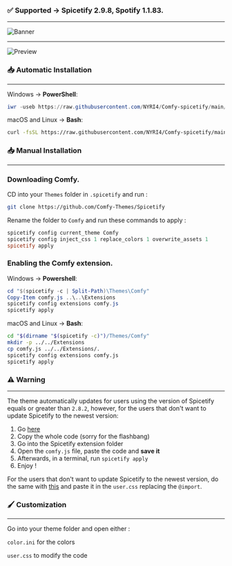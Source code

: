 ### ✅ Supported -> Spicetify 2.9.8, Spotify 1.1.83.
---

![Banner](https://comfy-themes.github.io/Spicetify/banner.png)

---

![Preview](https://comfy-themes.github.io/Spicetify/Comfy/assets/preview.png)

### 📥 Automatic Installation
---

Windows -> **PowerShell**:

```powershell
iwr -useb https://raw.githubusercontent.com/NYRI4/Comfy-spicetify/main/install.ps1 | iex
```

macOS and Linux -> **Bash**:

```bash
curl -fsSL https://raw.githubusercontent.com/NYRI4/Comfy-spicetify/main/install.sh | sh
```
### 📥 Manual Installation
---

### Downloading Comfy.
CD into your `Themes` folder in `.spicetify` and run :
```sh
git clone https://github.com/Comfy-Themes/Spicetify
```

Rename the folder to `Comfy` and run these commands to apply :
```powershell
spicetify config current_theme Comfy
spicetify config inject_css 1 replace_colors 1 overwrite_assets 1
spicetify apply
```

### Enabling the Comfy extension.

Windows -> **Powershell**:

```powershell
cd "$(spicetify -c | Split-Path)\Themes\Comfy"
Copy-Item comfy.js ..\..\Extensions
spicetify config extensions comfy.js
spicetify apply
```

macOS and Linux -> **Bash**:

```bash
cd "$(dirname "$(spicetify -c)")/Themes/Comfy"
mkdir -p ../../Extensions
cp comfy.js ../../Extensions/.
spicetify config extensions comfy.js
spicetify apply
```

### ⚠️️ Warning
---

The theme automatically updates for users using the version of Spicetify equals or greater than `2.8.2`, however, for the users that don't want to update Spicetify to the newest version:

1. Go [here](https://comfy-themes.github.io/Spicetify/Comfy/comfy.script.js)
2. Copy the whole code (sorry for the flashbang)
3. Go into the Spicetify extension folder
4. Open the `comfy.js` file, paste the code and **save it**
5. Afterwards, in a terminal, run `spicetify apply`
6. Enjoy !

For the users that don't want to update Spicetify to the newest version, do the same with [this](https://comfy-themes.github.io/Spicetify/Comfy/app.css) and paste it in the `user.css` replacing the `@import`.

### 🖌️ Customization

---

Go into your theme folder and open either :

`color.ini` for the colors

`user.css` to modify the code
